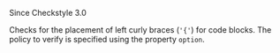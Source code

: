 Since Checkstyle 3.0

Checks for the placement of left curly braces (`'{'`) for code blocks. The policy to verify is specified using the property `option`.